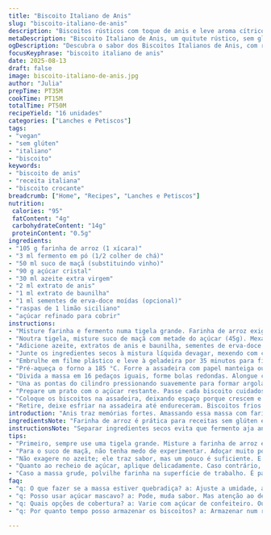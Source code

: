 ```yaml
---
title: "Biscoito Italiano de Anis"
slug: "biscoito-italiano-de-anis"
description: "Biscoitos rústicos com toque de anis e leve aroma cítrico. Massa firme, levemente pegajosa, enrolada em argolas finas e açucaradas, torrando até dourar com bordas crocantes e miolo macio. Versão vegana, sem glúten usando farinha de arroz, e troca do vinho tinto por suco de maçã para quem evita álcool. Biscoitos práticos para acompanhar café ou chá, com corpo, textura e sabor que lembram quitutes do interior da Itália."
metaDescription: "Biscoito Italiano de Anis, um quitute rústico, sem glúten, vegano, que traz aromas cítricos e o sabor marcante do anis."
ogDescription: "Descubra o sabor dos Biscoitos Italianos de Anis, com receitas veganas e sem glúten, ideais para acompanhar seu café."
focusKeyphrase: "biscoito italiano de anis"
date: 2025-08-13
draft: false
image: biscoito-italiano-de-anis.jpg
author: "Julia"
prepTime: PT35M
cookTime: PT15M
totalTime: PT50M
recipeYield: "16 unidades"
categories: ["Lanches e Petiscos"]
tags:
- "vegan"
- "sem glúten"
- "italiano"
- "biscoito"
keywords:
- "biscoito de anis"
- "receita italiana"
- "biscoito crocante"
breadcrumb: ["Home", "Recipes", "Lanches e Petiscos"]
nutrition: 
 calories: "95"
 fatContent: "4g"
 carbohydrateContent: "14g"
 proteinContent: "0.5g"
ingredients:
- "105 g farinha de arroz (1 xícara)"
- "3 ml fermento em pó (1/2 colher de chá)"
- "50 ml suco de maçã (substituindo vinho)"
- "90 g açúcar cristal"
- "30 ml azeite extra virgem"
- "2 ml extrato de anis"
- "1 ml extrato de baunilha"
- "1 ml sementes de erva-doce moídas (opcional)"
- "raspas de 1 limão siciliano"
- "açúcar refinado para cobrir"
instructions:
- "Misture farinha e fermento numa tigela grande. Farinha de arroz exige cuidado, massa tende a esfarelar. Se usar farinha comum, reduza um pouco para não endurecer."
- "Noutra tigela, misture suco de maçã com metade do açúcar (45g). Mexa até desaparecer o açúcar, uns 2 minutos. Suco de maçã traz leveza e doçura diferente do vinho, vale testar."
- "Adicione azeite, extratos de anis e baunilha, sementes de erva-doce e as raspas de limão. Misture bem, aromas explodem aqui; mentalize a fragrância fresca e doce combinando com o óleo."
- "Junte os ingredientes secos à mistura líquida devagar, mexendo com colher de pau ou espátula. A massa vai formar uma bola úmida e macia, um pouco grudenta, sinal que hidratou bem. Se seca, pingue mais suco; se grudenta demais, polvilhe farinha aos poucos."
- "Embrulhe em filme plástico e leve à geladeira por 35 minutos para firmar. Isso ajuda a modelar e evita que se abram no forno."
- "Pré-aqueça o forno a 185 °C. Forre a assadeira com papel manteiga ou tapete de silicone; assim evita que grudem e facilita limpeza."
- "Divida a massa em 16 pedaços iguais, forme bolas redondas. Alongue cada bola em cilindro bem fino, cerca de 1 cm de diâmetro e uns 18 cm de comprimento – use a palma da mão para rolar e deixar uniforme."
- "Una as pontas do cilindro pressionando suavemente para formar argolas. Não precisa ficar perfeito, rusticidade é charme aqui."
- "Prepare um prato com o açúcar restante. Passe cada biscoito cuidadosamente nele, cobrindo por completo. Essa camada final adoça a casquinha que vai formar no forno."
- "Coloque os biscoitos na assadeira, deixando espaço porque crescem e se expandem, 2 dedos entre eles. Entre 14 e 18 minutos no forno, observe o tom dourado das bordas e a textura firme, sinal que estão prontos."
- "Retire, deixe esfriar na assadeira até endureceram. Biscoitos frios ficam crocantes, armazenar em recipiente fechado para manter frescor."
introduction: "Anis traz memórias fortes. Amassando essa massa com farinha de arroz e suco natural, fiz variações que aprenderam a manejar entre crocante e macio. O limão não desanima, aparece como brilho na mordida. Substituir vinho por suco de maçã foi invenção por restrições de casa, receita virou curinga para servir em festas e cafés. O segredo? Essa textura pisada na hora certa e o dourado das bordas, que só o olho sabe dizer. Preparar é um tipo de ritual, envolver a massa, sentir o perfume do anis que avisa que vai dar bom. Conheço erros comuns: massa seca vira massa quebradiça; massa muito molhada não modela. Experimente em suas proporções, mas não subestime a importância da refrigeração; muitas vezes ela salva a massa. Comer esses biscoitos ao lado de um espresso italiano, faz aquela viagem direta pela cozinha da nonna, um pedaço de história no paladar."
ingredientsNote: "Farinha de arroz é prática para receitas sem glúten e deixa o biscoito mais leve, porém dá textura diferente da farinha de trigo, por isso cuidado ao manipular a massa, que é mais frágil. Para manter a liga e evitar biscoitos quebradiços, não exagere na farinha e preserve umidade. O suco de maçã é escolha econômica e saborosa para substituir o vinho, adiciona nuance adocicada sem álcool que casa com especiarias. Use óleo de qualidade — um azeite extra virgem suave pode ser trocado por óleo de girassol se preferir neutralidade. Aromas como anis e baunilha são essenciais, mas virgule na quantidade para não sobrepor. Use raspas frescas de limão para dar vivacidade e equilíbrio. As sementes de erva-doce podem ser moídas em pilão ou compradas prontas, conferem um toque especial, mas são substituíveis por um pouco mais de anis se não encontrar."
instructionsNote: "Separar ingredientes secos evita que fermento aja antes da hora. Dissolver o açúcar no líquido cria textura fina e evita cristais desagradáveis após assar. A massa não deve ser mexida demais, especialmente com farinha de arroz, porque pode romper a estrutura delicada. Repouso na geladeira é passo que não dá para pular; ele solidifica a gordura e melhora a moldagem, previne deformações no cozimento. Modelar argolas uniformes garante cozimento por igual e aparência mais bonita. Passar no açúcar imediatamente antes do forno cria a casquinha crocante característica importante. Fique de olho no forno: biscoitos mudam de cor rápido, bordas douradas quase marrons são dicas seguras. Esfriar na própria assadeira evita choque térmico que pode rachar os biscoitos. Armazenar em recipiente hermético mantém textura; consumo no máximo em uma semana para maior frescor."
tips:
- "Primeiro, sempre use uma tigela grande. Misture a farinha de arroz e o fermento com cuidado. Farinha de arroz esfarela fácil. Se preferir trigo, ajuste a umidade. Insira os ingredientes na ordem certa para o melhor resultado."
- "Para o suco de maçã, não tenha medo de experimentar. Adoçar muito pode deixar pesado. Uma leveza é o que buscamos. E não esqueça de mexer bem, dissolve rápido; açúcar se não sumir, biscoito não fica bom."
- "Não exagere no azeite; ele traz sabor, mas um pouco é suficiente. E aqui éonde a massa se torna pegajosa. Cuidado ao modelar as argolas. Se secar direto, ponha mais suco."
- "Quanto ao recheio de açúcar, aplique delicadamente. Caso contrário, a crocância se perde. A temperatura do forno é chave; 185 °C para um cozimento perfeito. As bordas devem refletir uma tonalidade dourada."
- "Caso a massa grude, polvilhe farinha na superfície de trabalho. É para desenroscar, mas não perca a umidade. Para conferir frescor, armazene em recipiente hermético. Dura uma semana, mas consumo é melhor logo."
faq:
- "q: O que fazer se a massa estiver quebradiça? a: Ajuste a umidade, adicione suco de maçã. Massa seca é um desafio, por isso, micionar envolve você mais. O equilíbrio é tudo."
- "q: Posso usar açúcar mascavo? a: Pode, muda sabor. Mas atenção ao derretê-lo. Dissolve um pouco mais lento. Pode deixar a massa mais densa."
- "q: Quais opções de cobertura? a: Varie com açúcar de confeiteiro. Ou até canela, se preferir. Cuidado para não sobrepor sabores. Aqui o anis é a estrela."
- "q: Por quanto tempo posso armazenar os biscoitos? a: Armazenar num recipiente fechado, evita ressecamento. Consumir até uma semana após assar. Mais tempo, o sabor reduz direto."

---
```

